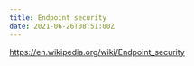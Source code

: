 ```yaml
---
title: Endpoint security
date: 2021-06-26T08:51:00Z
---
```


https://en.wikipedia.org/wiki/Endpoint_security
